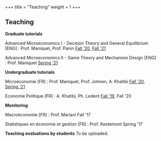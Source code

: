+++
title = "Teaching"
weight = 1
+++

## Teaching

**Graduate tutorials**

Advanced Microeconomics I - Decision Theory and General Equilibrium [ENG] : Prof. Maniquet, Prof. Panin
[Fall '20](https://antoine-germain.github.io/2020-2021-Q1-LECON2111_A._Germain_-_Advanced_Microeconomics_I___Decision_and_Game_Theory_-_TP_-_Web.pdf), [Fall '21](https://antoine-germain.github.io/2021-2022-Q1-LECON2111_Advanced_Microeconomics_I__Decision_and_Game_Theory_A.Germain__F.Maniquet.pdf)

Advanced Microeconomics II - Game Theory and Mechanism Design [ENG] : Prof. Maniquet
[Spring '21](https://antoine-germain.github.io/2020-2021-Q2-LECON2112_A._Germain_-_Advanced_Microeconomics_II___Game_theory_and_Mechanism_Design_-_TP_-_Web.pdf)


**Undergraduate tutorials**

Microéconomie [FR] : Prof. Maniquet, Prof. Johnen, A. Khatibi
[Fall '20](https://antoine-germain.github.io/2020-2021-Q1-LECGE1222C_A._Germain_-_Microéconomie_-_TP_-_Web.pdf), [Spring '21](https://antoine-germain.github.io/2020-2021-Q2-LECGE1222B.pdf)

Economie Politique [FR] : A. Khatibi, Ph. Ledent
[Fall '19](https://antoine-germain.github.io/2019-2020-Q1-LCOPS1115B_A.Germain_-_Economie_politique_-_TP_-_Papier.pdf), Fall '20

**Monitoring**

Macroéconomie [FR] : Prof. Mariani
Fall '17

Statistiques en économie et gestion [FR] : Prof. Kestemont
Spring '17


**Teaching evaluations by students**
To be uploaded. 
